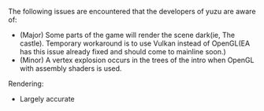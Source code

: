 The following issues are encountered that the developers of yuzu are aware of:

* (Major) Some parts of the game will render the scene dark(ie, The castle). Temporary workaround is to use Vulkan instead of OpenGL(EA has this issue already fixed and should come to mainline soon.)
* (Minor) A vertex explosion occurs in the trees of the intro when OpenGL with assembly shaders is used.

Rendering:
* Largely accurate

